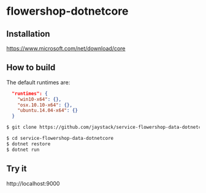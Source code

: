 # flowershop-dotnetcore

## Installation

https://www.microsoft.com/net/download/core

## How to build

The default runtimes are:
```json
  "runtimes": {
    "win10-x64": {},
    "osx.10.10-x64": {},
    "ubuntu.14.04-x64": {}
  }
```

```bash
$ git clone https://github.com/jaystack/service-flowershop-data-dotnetcore.git

$ cd service-flowershop-data-dotnetcore
$ dotnet restore
$ dotnet run

```

## Try it

http://localhost:9000

